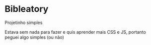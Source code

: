 # Bibleatory
Projetinho simples

Estava sem nada para fazer e quis aprender mais CSS e JS, portanto peguei algo simples (ou não)
